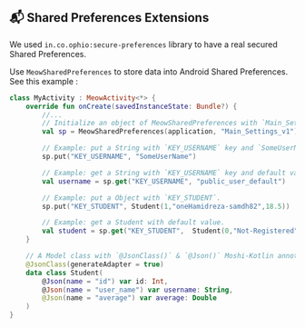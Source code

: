 ## 📬 Shared Preferences Extensions

We used `in.co.ophio:secure-preferences` library to have a real secured Shared Preferences.

Use `MeowSharedPreferences` to store data into Android Shared Preferences. See this example :

```kotlin
class MyActivity : MeowActivity<*> {
    override fun onCreate(savedInstanceState: Bundle?) {
        //...
        // Initialize an object of MeowSharedPreferences with `Main_Settings_v1` settings name.
        val sp = MeowSharedPreferences(application, "Main_Settings_v1")

        // Example: put a String with `KEY_USERNAME` key and `SomeUserName` value.
        sp.put("KEY_USERNAME", "SomeUserName")

        // Example: get a String with `KEY_USERNAME` key and default value `public_user_default`.
        val username = sp.get("KEY_USERNAME", "public_user_default")

        // Example: put a Object with `KEY_STUDENT`.
        sp.put("KEY_STUDENT", Student(1,"oneHamidreza-samdh82",18.5))

        // Example: get a Student with default value.
        val student = sp.get("KEY_STUDENT",  Student(0,"Not-Registered",0))
    }

    // A Model class with `@JsonClass()` & `@Json()` Moshi-Kotlin annotation.
    @JsonClass(generateAdapter = true)
    data class Student(
        @Json(name = "id") var id: Int, 
        @Json(name = "user_name") var username: String,
        @Json(name = "average") var average: Double
    )
}
```
